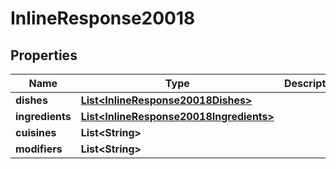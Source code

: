 

# InlineResponse20018

## Properties

Name | Type | Description | Notes
------------ | ------------- | ------------- | -------------
**dishes** | [**List&lt;InlineResponse20018Dishes&gt;**](InlineResponse20018Dishes.md) |  | 
**ingredients** | [**List&lt;InlineResponse20018Ingredients&gt;**](InlineResponse20018Ingredients.md) |  | 
**cuisines** | **List&lt;String&gt;** |  | 
**modifiers** | **List&lt;String&gt;** |  | 



